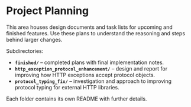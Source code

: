 # Project Planning

This area houses design documents and task lists for upcoming and finished features. Use these plans to understand the reasoning and steps behind larger changes.

Subdirectories:

- **`finished/`** – completed plans with final implementation notes.
- **`http_exception_protocol_enhancement/`** – design and report for improving how HTTP exceptions accept protocol objects.
- **`protocol_typing_fix/`** – investigation and approach to improving protocol typing for external HTTP libraries.

Each folder contains its own README with further details.
